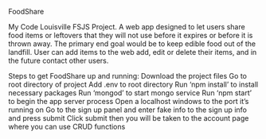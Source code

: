 FoodShare

My Code Louisville FSJS Project. A web app designed to let users share food items or leftovers that they will not use before it expires or before it is thrown away.  The primary end goal would be to keep edible food out of the landfill.  User can add items to the web add, edit or delete their items, and in the future contact other users.


Steps to get FoodShare up and running:
  Download the project files
  Go to root directory of project
  Add .env to root directory
  Run ‘npm install’ to install necessary packages
  Run ‘mongod’ to start mongo service
  Run ‘npm start’ to begin the app server process
  Open a localhost windows to the port it’s running on
  Go to the sign up panel and enter fake info to the sign up info and press submit
  Click submit then you will be taken to the account page where you can use CRUD functions
